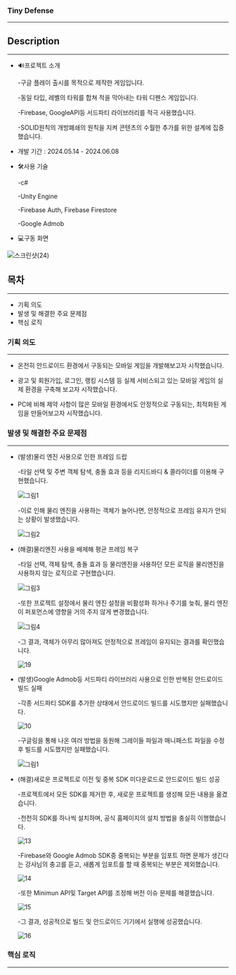 ### Tiny Defense

---

## Description

---


- 🔊프로젝트 소개

  -구글 플레이 출시를 목적으로 제작한 게임입니다.

  -동일 타입, 레벨의 타워를 합쳐 적을 막아내는 타워 디펜스 게임입니다.

  -Firebase, GoogleAPI등 서드파티 라이브러리를 적극 사용했습니다.

  -SOLID원칙의 개방폐쇄의 원칙을 지켜 콘텐츠의 수월한 추가를 위한 설계에 집중했습니다.

       

- 개발 기간 : 2024.05.14 - 2024.06.08

- 🛠️사용 기술

   -c#

   -Unity Engine

   -Firebase Auth, Firebase Firestore

   -Google Admob

- 💻구동 화면

![스크린샷(24)](https://github.com/oyb1412/TinyDefense/assets/154235801/840eaa96-be91-4418-9232-8d7ce3ff5aa6)

## 목차

---

- 기획 의도
- 발생 및 해결한 주요 문제점
- 핵심 로직


### 기획 의도

---

- 온전히 안드로이드 환경에서 구동되는 모바일 게임을 개발해보고자 시작했습니다.

- 광고 및 회원가입, 로그인, 랭킹 시스템 등 실제 서비스되고 있는 모바일 게임의 실제 환경을 구축해 보고자 시작했습니다.

- PC에 비해 제약 사항이 많은 모바일 환경에서도 안정적으로 구동되는, 최적화된 게임을 만들어보고자 시작했습니다.


### 발생 및 해결한 주요 문제점

---

- (발생)물리 엔진 사용으로 인한 프레임 드랍

   -타일 선택 및 주변 객체 탐색, 충돌 효과 등을 리지드바디 & 콜라이더를 이용해 구현했습니다.

   ![그림1](https://github.com/oyb1412/TinyDefense/assets/154235801/a61162f9-cfbe-459a-a752-a5bbd356d51b)

   -이로 인해 물리 엔진을 사용하는 객체가 늘어나면, 안정적으로 프레임 유지가 안되는 상황이 발생했습니다.

   ![그림2](https://github.com/oyb1412/TinyDefense/assets/154235801/ce8b0f03-61f2-4b2c-98de-984c646b5c21)

- (해결)물리엔진 사용을 배제해 평균 프레임 복구

   -타일 선택, 객체 탐색, 충돌 효과 등 물리엔진을 사용하던 모든 로직을 물리엔진을 사용하지 않는 로직으로 구현했습니다.

   ![그림3](https://github.com/oyb1412/TinyDefense/assets/154235801/4f872542-7730-4da0-b6f1-5b2fe2cd7f77)

   -또한 프로젝트 설정에서 물리 엔진 설정을 비활성화 하거나 주기를 늦춰, 물리 엔진이 퍼포먼스에 영향을 거의 주지 않게 변경했습니다.

   ![그림4](https://github.com/oyb1412/TinyDefense/assets/154235801/1a836a90-65ee-4859-8395-dee97d4b09eb)

  -그 결과, 객체가 아무리 많아져도 안정적으로 프레임이 유지되는 결과를 확인했습니다. 

  ![19](https://github.com/oyb1412/TinyDefense/assets/154235801/31a51e8f-4dbb-48a1-9ea8-d0789366a76a)

- (발생)Google Admob등 서드파티 라이브러리 사용으로 인한 반복된 안드로이드 빌드 실패

  -각종 서드파티 SDK를 추가한 상태에서 안드로이드 빌드를 시도했지만 실패했습니다.

  ![10](https://github.com/oyb1412/TinyDefense/assets/154235801/b1e5acce-ad50-46d1-80c2-c2db9fce9da3)

  -구글링을 통해 나온 여러 방법을 동원해 그레이들 파일과 매니패스트 파일을 수정 후 빌드를 시도했지만 실패했습니다.

  ![그림1](https://github.com/oyb1412/TinyDefense/assets/154235801/5cbc1c65-410d-4049-b1d2-2aa8f9facb19)

- (해결)새로운 프로젝트로 이전 및 중복 SDK 미다운로드로 안드로이드 빌드 성공

  -프로젝트에서 모든 SDK를 제거한 후, 새로운 프로젝트를 생성해 모든 내용을 옮겼습니다.

  -천천히 SDK를 하나씩 설치하며, 공식 홈페이지의 설치 방법을 충실히 이행했습니다.

  ![13](https://github.com/oyb1412/TinyDefense/assets/154235801/c5c86073-effb-4916-afb9-fa7730e04b9a)

  -Firebase와 Google Admob SDK중 중복되는 부분을 임포트 하면 문제가 생긴다는 강사님의 충고를 듣고, 새롭게 임포트를 할 때 중복되는 부분은 제외했습니다.

  ![14](https://github.com/oyb1412/TinyDefense/assets/154235801/e131509b-f46a-4885-bc4a-c66bd74bc0f4)

  -또한 Minimun API및 Target API를 조정해 버전 이슈 문제를 해결했습니다.

  ![15](https://github.com/oyb1412/TinyDefense/assets/154235801/acd54713-4681-4a05-8876-ddfb08e22b67)

  -그 결과, 성공적으로 빌드 및 안드로이드 기기에서 실행에 성공했습니다.

  ![16](https://github.com/oyb1412/TinyDefense/assets/154235801/15900dfc-7853-4bc6-b329-9685654715a3)


### 핵심 로직

---
